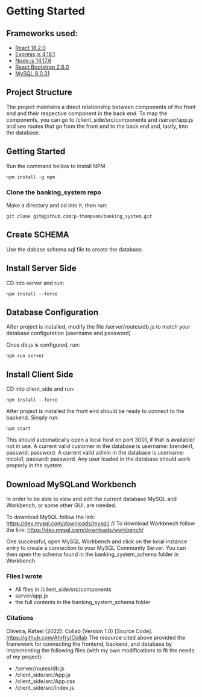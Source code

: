 
# Getting Started
Frameworks used:
-----

- [React 18.2.0][1]
- [Express.js 4.16.1][3]
- [Node.js 14.17.6][4]
- [React Bootstrap 2.6.0][2]
- [MySQL 8.0.31][5]


[1]: https://reactjs.org/
[2]: https://react-bootstrap.github.io/
[3]: https://expressjs.com/
[4]: https://nodejs.org/en/
[5]: https://dev.mysql.com/doc/relnotes/mysql/8.0/en/news-8-0-31.html

## Project Structure
The project maintains a direct relationship between components of the front end and their respective component in the back end. To map the components, you can go to /client_side/src/components and /server/app.js and see routes that go from the front end to the back end and, lastly, into the database. 

## Getting Started 
Run the command bellow to install NPM


    npm install -g npm


### Clone the banking_system repo
Make a directory and cd into it, then run:

    git clone git@github.com:p-thompson/banking_system.git

## Create SCHEMA

Use the dabase schema.sql file to create the database.

## Install Server Side

CD into server and run:

    npm install --force

## Database Configuration

After project is installed, modify the file /server/routes/db.js to match your database configuration (username and password)

Once db.js is configured, run:

    npm run server

## Install Client Side

CD into client_side and run:

    npm install --force


After project is installed the front end should be ready to connect to the backend. Simply run:


    npm start

This should automatically open a local host on port 3001, if that is available/ not in use.
A current valid customer in the database is username: brenden1, passwrd: password. A current valid admin in the database is username: nicole1, passwrd: password. Any user loaded in the database should work properly in the system.

## Download MySQLand Workbench

In order to be able to view and edit the current database MySQL and Workbench, or some other GUI, are needed.

To download MySQL follow the link: https://dev.mysql.com/downloads/mysql/
//
To download Workbnech follow the link: https://dev.mysql.com/downloads/workbench/

One successful, open MySQL Workbench and click on the local instance entry to create a connection to your MySQL Community Server.
You can then open the schema found in the banking_system_schema folder in Workbench.

### Files I wrote


* All files in /client_side/src/components
* server/app.js
* the full contents in the banking_system_schema folder

### Citations

Oliveira, Rafael (2022). Collab (Version 1.0) [Source Code]. https://github.com/Ahrfry/Collab 
The resource cited above provided the framework for connecting the frontend, backend, and database by implementing the following files (with my own modifications to fit the needs of my project):

* /server/routes/db.js
* /client_side/src/App.js
* /client_side/src/App.css
* /client_side/src/index.js
